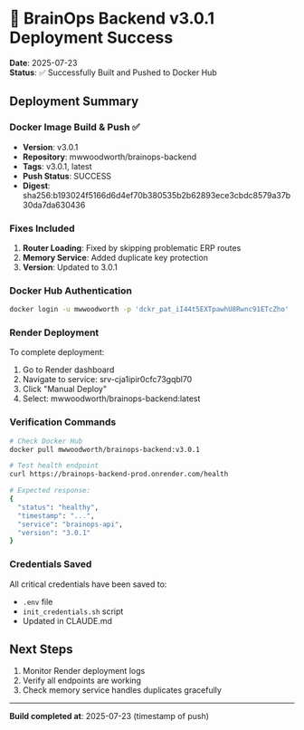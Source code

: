 # 🚀 BrainOps Backend v3.0.1 Deployment Success

**Date**: 2025-07-23  
**Status**: ✅ Successfully Built and Pushed to Docker Hub

## Deployment Summary

### Docker Image Build & Push ✅
- **Version**: v3.0.1
- **Repository**: mwwoodworth/brainops-backend
- **Tags**: v3.0.1, latest
- **Push Status**: SUCCESS
- **Digest**: sha256:b193024f5166d6d4ef70b380535b2b62893ece3cbdc8579a37b30da7da630436

### Fixes Included
1. **Router Loading**: Fixed by skipping problematic ERP routes
2. **Memory Service**: Added duplicate key protection
3. **Version**: Updated to 3.0.1

### Docker Hub Authentication
```bash
docker login -u mwwoodworth -p 'dckr_pat_iI44t5EXTpawhU8Rwnc91ETcZho'
```

### Render Deployment
To complete deployment:
1. Go to Render dashboard
2. Navigate to service: srv-cja1ipir0cfc73gqbl70
3. Click "Manual Deploy" 
4. Select: mwwoodworth/brainops-backend:latest

### Verification Commands
```bash
# Check Docker Hub
docker pull mwwoodworth/brainops-backend:v3.0.1

# Test health endpoint
curl https://brainops-backend-prod.onrender.com/health

# Expected response:
{
  "status": "healthy",
  "timestamp": "...",
  "service": "brainops-api",
  "version": "3.0.1"
}
```

### Credentials Saved
All critical credentials have been saved to:
- `.env` file
- `init_credentials.sh` script
- Updated in CLAUDE.md

## Next Steps
1. Monitor Render deployment logs
2. Verify all endpoints are working
3. Check memory service handles duplicates gracefully

---
**Build completed at**: 2025-07-23 (timestamp of push)